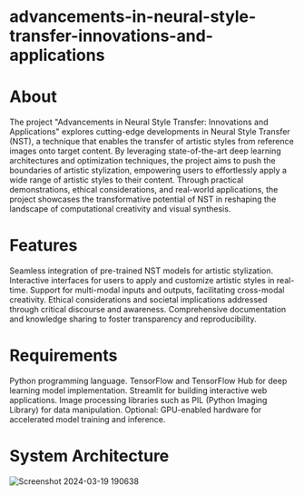 # advancements-in-neural-style-transfer-innovations-and-applications

# About
The project "Advancements in Neural Style Transfer: Innovations and Applications" explores cutting-edge developments in Neural Style Transfer (NST), a technique that enables the transfer of artistic styles from reference images onto target content. By leveraging state-of-the-art deep learning architectures and optimization techniques, the project aims to push the boundaries of artistic stylization, empowering users to effortlessly apply a wide range of artistic styles to their content. Through practical demonstrations, ethical considerations, and real-world applications, the project showcases the transformative potential of NST in reshaping the landscape of computational creativity and visual synthesis.

# Features
Seamless integration of pre-trained NST models for artistic stylization.
Interactive interfaces for users to apply and customize artistic styles in real-time.
Support for multi-modal inputs and outputs, facilitating cross-modal creativity.
Ethical considerations and societal implications addressed through critical discourse and awareness.
Comprehensive documentation and knowledge sharing to foster transparency and reproducibility.

# Requirements
Python programming language.
TensorFlow and TensorFlow Hub for deep learning model implementation.
Streamlit for building interactive web applications.
Image processing libraries such as PIL (Python Imaging Library) for data manipulation.
Optional: GPU-enabled hardware for accelerated model training and inference.

# System Architecture
![Screenshot 2024-03-19 190638](https://github.com/Naveensan123/advancements-in-neural-style-transfer-innovations-and-applications/assets/95761973/5dcff775-81c1-460f-858f-271694ac2a46)

